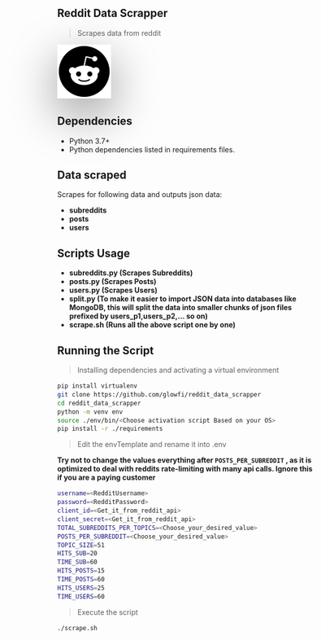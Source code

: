 ## Reddit Data Scrapper

> Scrapes data from reddit

<img src="./logo.webp" style="display:inline;padding:3px;box-shadow: rgba(0, 0, 0, 0.4) 0px 30px 90px;"/>

## Dependencies

-   Python 3.7+
-   Python dependencies listed in requirements files.

## Data scraped

Scrapes for following data and outputs json data:

-   **subreddits**
-   **posts**
-   **users**

## Scripts Usage

-   **subreddits.py (Scrapes Subreddits)**
-   **posts.py (Scrapes Posts)**
-   **users.py (Scrapes Users)**
-   **split.py (To make it easier to import JSON data into databases like MongoDB, this will split the data into smaller chunks of json files prefixed by users_p1,users_p2,... so on)**
-   **scrape.sh (Runs all the above script one by one)**

## Running the Script

> Installing dependencies and activating a virtual environment

```sh
pip install virtualenv
git clone https://github.com/glowfi/reddit_data_scrapper
cd reddit_data_scrapper
python -m venv env
source ./env/bin/<Choose activation script Based on your OS>
pip install -r ./requirements
```

> Edit the envTemplate and rename it into .env

**Try not to change the values everything after `POSTS_PER_SUBREDDIT` , as it is
optimized to deal with reddits rate-limiting with many api calls.
Ignore this if you are a paying customer**

```sh
username=<RedditUsername>
password=<RedditPassword>
client_id=<Get_it_from_reddit_api>
client_secret=<Get_it_from_reddit_api>
TOTAL_SUBREDDITS_PER_TOPICS=<Choose_your_desired_value>
POSTS_PER_SUBREDDIT=<Choose_your_desired_value>
TOPIC_SIZE=51
HITS_SUB=20
TIME_SUB=60
HITS_POSTS=15
TIME_POSTS=60
HITS_USERS=25
TIME_USERS=60
```

> Execute the script

```sh
./scrape.sh
```
